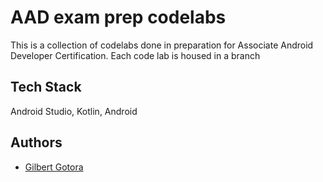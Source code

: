 # AAD exam prep codelabs 

This is a collection of codelabs done in preparation for Associate Android Developer Certification. Each code lab is housed in a branch 


## Tech Stack

Android Studio, Kotlin, Android





## Authors

- [Gilbert Gotora ](https://github.com/ggotora)
